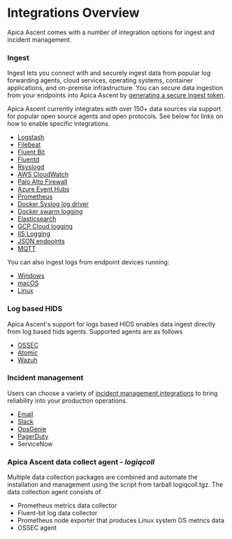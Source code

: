 # Integrations Overview

Apica Ascent comes with a number of integration options for ingest and incident management.

### Ingest

Ingest lets you connect with and securely ingest data from popular log forwarding agents, cloud services, operating systems, container applications, and on-premise infrastructure. You can secure data ingestion from your endpoints into Apica Ascent by [generating a secure ingest token](generating-a-secure-ingest-token.md).

Apica Ascent currently integrates with over 150+ data sources via support for popular open source agents and open protocols. See below for links on how to enable specific integrations.

* [Logstash](../list-of-data-sources/logstash.md)
* [Filebeat](../list-of-data-sources/filebeat.md)
* [Fluent Bit](../list-of-data-sources/fluent-bit/)
* [Fluentd](../list-of-data-sources/fluentd.md)
* [Rsyslogd](../list-of-data-sources/rsyslogd.md)
* [AWS CloudWatch](../list-of-data-sources/aws/aws-cloudwatch-exporter.md)
* [Palo Alto Firewall](../list-of-data-sources/palo-alto-firewall.md)
* [Azure Event Hubs](../list-of-data-sources/azure-event-hubs.md)
* [Prometheus](../list-of-data-sources/prometheus/)
* [Docker Syslog log driver](../list-of-data-sources/docker-syslog-log-driver.md)
* [Docker swarm logging](../list-of-data-sources/docker-swarm-logging.md)
* [Elasticsearch](../../data-sources/time-series-databases/elasticsearch-data-source.md)
* [GCP Cloud logging](../list-of-data-sources/gcp-cloud-logging.md)
* [IIS Logging](../list-of-data-sources/fluent-bit/iis-logs-on-windows.md)
* [JSON endpoints](../../data-sources/api/json-data-source.md)
* [MQTT](../list-of-data-sources/mqtt.md)

You can also ingest logs from endpoint devices running:

* [Windows](../list-of-data-sources/fluent-bit/#fluent-bit-for-windows)
* [macOS](https://github.com/logiqai/logiq-installation/tree/main/fluent-bit/macos)
* [Linux](https://github.com/logiqai/logiq-installation/tree/main/fluent-bit/linux)

### Log based HIDS

Apica Ascent's support for logs based HIDS enables data ingest directly from log based hids agents. Supported agents are as follows

* [OSSEC](https://docs.logiq.ai/integrations/ossec-variants-ossec-wazuh-atomic)
* [Atomic](https://docs.logiq.ai/integrations/ossec-variants-ossec-wazuh-atomic)
* [Wazuh](https://docs.logiq.ai/integrations/ossec-variants-ossec-wazuh-atomic)

### Incident management

Users can choose a variety of [incident management integrations](https://docs.logiq.ai/integrations/alert-destinations) to bring reliability into your production operations.

* [Email](https://docs.logiq.ai/integrations/alert-destinations#email)
* [Slack](https://docs.logiq.ai/integrations/alert-destinations#slack)
* [OpsGenie](https://docs.logiq.ai/integrations/alert-destinations#opsgenie)
* [PagerDuty](https://docs.logiq.ai/integrations/alert-destinations#pagerduty)
* ServiceNow

### Apica Ascent data collect agent - _logiqcoll_

Multiple data collection packages are combined and automate the installation and management using the script from tarball logiqcoll.tgz. The data collection agent consists of

* Prometheus metrics data collector
* Fluent-bit log data collector
* Prometheus node exporter that produces Linux system OS metrics data
* OSSEC agent
